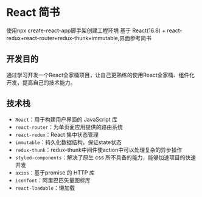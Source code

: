 # React 简书

使用npx create-react-app脚手架创建工程环境
基于 React(16.8) + react-redux+react-router+redux-thunk+immutable,界面参考简书


## 开发目的

通过学习开发一个React全家桶项目，让自己更熟练的使用React全家桶、组件化开发，提高自己的技术能力。

## 技术栈

* `React`：用于构建用户界面的 JavaScript 库
* `react-router`：为单页面应用提供的路由系统
* `react-redux`：React 集中状态管理
* `immutable`：持久化数据结构，保证state状态
* `redux-thunk`：redux-thunk中间件使action中可以处理复杂的异步操作
* `styled-components`：解决了原生 css 所不具备的能力，能够加速项目的快速开发
* `axios`：基于promise 的 HTTP 库
* `iconfont`：阿里巴巴矢量图标库
* `react-loadable`：懒加载